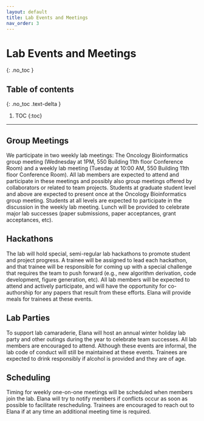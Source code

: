 ```yaml
---
layout: default
title: Lab Events and Meetings
nav_order: 3
---
```


# Lab Events and Meetings
{: .no_toc }

## Table of contents
{: .no_toc .text-delta }

1. TOC
{:toc}

---

## Group Meetings

We participate in two weekly lab meetings: The Oncology Bioinformatics group meeting (Wednesday at 1PM, 550 Building 11th floor Conference Room) and a weekly lab meeting (Tuesday at 10:00 AM, 550 Building 11th floor Conference Room). All lab members are expected to attend and participate in these meetings and possibly also group meetings offered by collaborators or related to team projects. Students at graduate student level and above are expected to present once at the Oncology Bioinformatics group meeting. Students at all levels are expected to participate in the discussion in the weekly lab meeting. Lunch will be provided to celebrate major lab successes (paper submissions, paper acceptances, grant acceptances, etc).

## Hackathons

The lab will hold special, semi-regular lab hackathons to promote student and project progress. A trainee will be assigned to lead each hackathon, and that trainee will be responsible for coming up with a special challenge that requires the team to push forward (e.g., new algorithm derivation, code development, figure generation, etc). All lab members will be expected to attend and actively participate, and will have the opportunity for co-authorship for any papers that result from these efforts. Elana will provide meals for trainees at these events.

## Lab Parties

To support lab camaraderie, Elana will host an annual winter holiday lab party and other outings during the year to celebrate team successes. All lab members are encouraged to attend. Although these events are informal, the lab code of conduct will still be maintained at these events. Trainees are expected to drink responsibly if alcohol is provided and they are of age.

## Scheduling

Timing for weekly one-on-one meetings will be scheduled when members join the lab. Elana will try to notify members if conflicts occur as soon as possible to facilitate rescheduling. Trainees are encouraged to reach out to Elana if at any time an additional meeting time is required.
